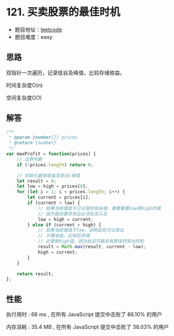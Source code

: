 # 121. 买卖股票的最佳时机

+ 题目地址：[leetcode](https://leetcode-cn.com/problems/best-time-to-buy-and-sell-stock/)
+ 题目难度：easy

## 思路

双指针一次遍历，记录低谷及峰值，比较存储收益。

时间复杂度O(n)

空间复杂度O(1)

## 解答

```js
/**
 * @param {number[]} prices
 * @return {number}
 */
var maxProfit = function(prices) {
    // 边界判断
    if (!prices.length) return 0;

    // 初始化最佳收益及低谷/峰值
    let result = 0;
    let low = high = prices[0];
    for (let i = 1; i < prices.length; i++) {
        let current = prices[i];
        if (current < low) {
            // 如果当前值低于已记录的低谷值，需要重置low和high的值
            // 因为题目要求卖出必须在买入后
            low = high = current;
        } else if (current > high) {
            // 如果当前值高于low，说明此处可以卖出
            // 计算收益，比较后存储
            // 近更新high值，因为此后可能会有更佳的卖出时机
            result = Math.max(result, current - low);
            high = current;
        }
    }

    return result;
};
```
## 性能

执行用时 : 68 ms , 在所有 JavaScript 提交中击败了 86.10% 的用户

内存消耗 : 35.4 MB , 在所有 JavaScript 提交中击败了 38.03% 的用户
